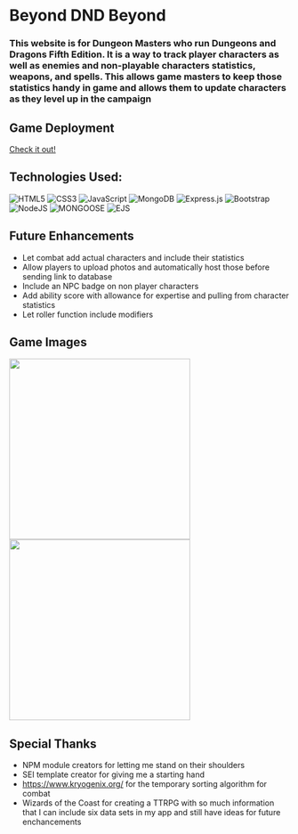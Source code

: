 # Beyond DND Beyond

### This website is for Dungeon Masters who run Dungeons and Dragons Fifth Edition. It is a way to track player characters as well as enemies and non-playable characters statistics, weapons, and spells. This allows game masters to keep those statistics handy in game and allows them to update characters as they level up in the campaign

## Game Deployment
[Check it out!](https://beyond-dnd-beyond.herokuapp.com/)


## Technologies Used:
![HTML5](https://img.shields.io/badge/html5-%23E34F26.svg?style=for-the-badge&logo=html5&logoColor=white)
![CSS3](https://img.shields.io/badge/css3-%231572B6.svg?style=for-the-badge&logo=css3&logoColor=white)
![JavaScript](https://img.shields.io/badge/javascript-%23323330.svg?style=for-the-badge&logo=javascript&logoColor=%23F7DF1E)
![MongoDB](https://img.shields.io/badge/MongoDB-%234ea94b.svg?style=for-the-badge&logo=mongodb&logoColor=white)
![Express.js](https://img.shields.io/badge/express.js-%23404d59.svg?style=for-the-badge&logo=express&logoColor=%2361DAFB)
![Bootstrap](https://img.shields.io/badge/bootstrap-%23563D7C.svg?style=for-the-badge&logo=bootstrap&logoColor=white)
![NodeJS](https://img.shields.io/badge/node.js-6DA55F?style=for-the-badge&logo=node.js&logoColor=white)
![MONGOOSE](https://img.shields.io/badge/-Mongoose-yellow)
![EJS](https://img.shields.io/badge/-ejs-blue)






## Future Enhancements 
* Let combat add actual characters and include their statistics
* Allow players to upload photos and automatically host those before sending link to database
* Include an NPC badge on non player characters
* Add ability score with allowance for expertise and pulling from character statistics
* Let roller function include modifiers

## Game Images
<img src="https://i.imgur.com/aLzMoHd.png"
style='width:325px' />
<img src="https://i.imgur.com/xMYr8TA.png"
style='width:325px' />

## Special Thanks
* NPM module creators for letting me stand on their shoulders
* SEI template creator for giving me a starting hand
* https://www.kryogenix.org/ for the temporary sorting algorithm for combat
* Wizards of the Coast for creating a TTRPG with so much information that I can include six data sets in my app and still have ideas for future enchancements 
